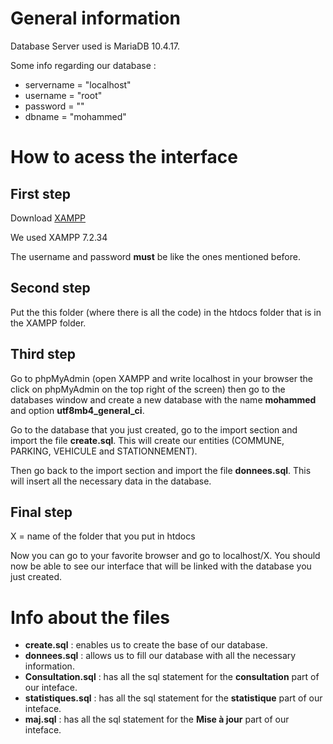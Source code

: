 # General information
Database Server used is MariaDB 10.4.17.

Some info regarding our database :

- servername = "localhost"
- username = "root"
- password = ""
- dbname = "mohammed"


# How to acess the interface

## First step

Download [XAMPP](https://www.apachefriends.org/download.html)

We used XAMPP 7.2.34

The username and password **must** be like the ones mentioned before.

## Second step

Put the this folder (where there is all the code) in the htdocs folder that is in the XAMPP folder.

## Third step 

Go to phpMyAdmin (open XAMPP and write localhost in your browser the click on phpMyAdmin on the top right of the screen) then go to the databases window and create a new database with the name **mohammed** and option **utf8mb4_general_ci**.

Go to the database that you just created, go to the import section and import the file **create.sql**. This will create our entities (COMMUNE, PARKING, VEHICULE and STATIONNEMENT).

Then go back to the import section and import the file **donnees.sql**. This will insert all the necessary data in the database.

## Final step

X = name of the folder that you put in htdocs

Now you can go to your favorite browser and go to localhost/X. You should now be able to see our interface that will be linked with the database you just created.



# Info about the files

- **create.sql** : enables us to create the base of our database.
- **donnees.sql** : allows us to fill our database with all the necessary information.
- **Consultation.sql** : has all the sql statement for the **consultation** part of our inteface.
- **statistiques.sql** : has all the sql statement for the **statistique** part of our inteface.
- **maj.sql** : has all the sql statement for the **Mise à jour** part of our inteface.

